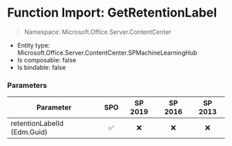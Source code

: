 # Function Import: GetRetentionLabel

> Namespace: Microsoft.Office.Server.ContentCenter

- Entity type: Microsoft.Office.Server.ContentCenter.SPMachineLearningHub
- Is composable: false
- Is bindable: false

### Parameters

Parameter | SPO | SP 2019 | SP 2016 | SP 2013
----------|:---:|:-------:|:-------:|:-------:
retentionLabelId (Edm.Guid) | ✅ | ❌ | ❌ | ❌